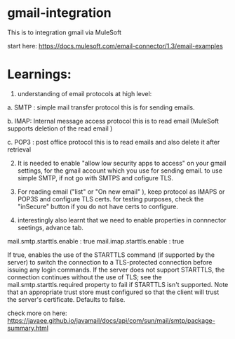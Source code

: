 # gmail-integration
This is to integration gmail via MuleSoft

start here: https://docs.mulesoft.com/email-connector/1.3/email-examples

# Learnings:
1. understanding of email protocols at high level:

  a. SMTP : simple mail transfer protocol
  this is for sending emails.
  
  b. IMAP: Internal message access protocol
  this is to read email  (MuleSoft supports deletion of the read email )
  
  c. POP3 : post office protocol
  this is to read emails and also delete it after retrieval 
  
 2. It is needed to enable "allow low security apps to access" on your gmail settings, for the gmail account which you use for sending email.
  to use simple SMTP, if not go with SMTPS and cofigure TLS. 
   
 3. For reading email ("list" or "On new email" ), keep protocol as IMAPS or POP3S and configure TLS certs.
 for testing purposes, check the "inSecure" button if you do not have certs to configure. 
 
 4. interestingly also learnt that we need to enable properties in connnector seetings, advance tab. 
 
  
 mail.smtp.starttls.enable : true
 mail.imap.starttls.enable : true
 
 If true, enables the use of the STARTTLS command (if supported by the server) to switch the connection to a TLS-protected connection before issuing any login commands. If the server does not support STARTTLS, the connection continues without the use of TLS; see the mail.smtp.starttls.required property to fail if STARTTLS isn't supported. Note that an appropriate trust store must configured so that the client will trust the server's certificate. Defaults to false.
 
 check  more on here: https://javaee.github.io/javamail/docs/api/com/sun/mail/smtp/package-summary.html
 
 

